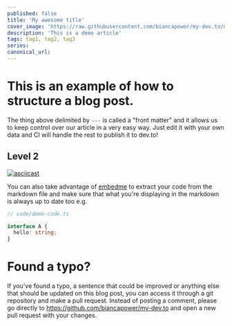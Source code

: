 ```yaml
---
published: false
title: 'My awesome title'
cover_image: 'https://raw.githubusercontent.com/biancapower/my-dev.to/master/blog-posts/my-first-draft/assets/rubberduck.png'
description: 'This is a demo article'
tags: tag1, tag2, tag3
series:
canonical_url:
---
```


# This is an example of how to structure a blog post.

The thing above delimited by `---` is called a "front matter" and it allows us to keep control over our article in a very easy way. Just edit it with your own data and CI will handle the rest to publish it to dev.to!

## Level 2

[![asciicast](https://asciinema.org/a/318544.svg)](https://asciinema.org/a/318544)

You can also take advantage of [embedme](https://github.com/zakhenry/embedme) to extract your code from the markdown file and make sure that what you're displaying in the markdown is always up to date too e.g.

```ts
// code/demo-code.ts

interface A {
  hello: string;
}
```

# Found a typo?

If you've found a typo, a sentence that could be improved or anything else that should be updated on this blog post, you can access it through a git repository and make a pull request. Instead of posting a comment, please go directly to https://github.com/biancapower/my-dev.to and open a new pull request with your changes.
